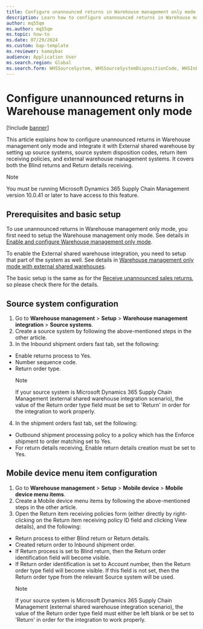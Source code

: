 ```yaml
---
title: Configure unannounced returns in Warehouse management only mode
description: Learn how to configure unannounced returns in Warehouse management only mode by setting up source systems, source system disposition codes, return item receiving policies, and external warehouse management systems.
author: mq55qm
ms.author: mq55qm
ms.topic: how-to
ms.date: 07/29/2024
ms.custom: bap-template
ms.reviewer: kamaybac
audience: Application User
ms.search.region: Global
ms.search.form: WHSSourceSystem, WHSSourceSystemDispositionCode, WHSInboundShipmentOrder, WHSParameters, WHSInboundShipmentOrderMessage, WHSReturnItemReceivingPolicy
---
```


# Configure unannounced returns in Warehouse management only mode

[!include [banner](../includes/banner.md)]

This article explains how to configure unannounced returns in Warehouse management only mode and integrate it with External shared warehouse by setting up source systems, source system disposition codes, return item receiving policies, and external warehouse management systems.
It covers both the Blind returns and Return details receiving.

> [!NOTE]
> You must be running Microsoft Dynamics 365 Supply Chain Management version 10.0.41 or later to have access to this feature.

## <a name="prerequisites-and-basic-setup"></a>Prerequisites and basic setup

To use unannounced returns in Warehouse management only mode, you first need to setup the Warehouse management only mode. See details in [Enable and configure Warehouse management only mode](wms-only-mode-setup.md).

To enable the External shared warehouse integration, you need to setup that part of the system as well. See details in [Warehouse management only mode with external shared warehouses](wms-only-mode-external-shared-warehouse).

The basic setup is the same as for the [Receive unannounced sales returns](sales-returns-unannounced.md), so please check there for the details.

## <a name="source-system-configuration"></a>Source system configuration

1. Go to **Warehouse management** \> **Setup** \> **Warehouse management integration** \> **Source systems**.
2. Create a source system by following the above-mentioned steps in the other article.
3. In the Inbound shipment orders fast tab, set the following:
  - Enable returns process to Yes.
  - Number sequence code.
  - Return order type.
    > [!NOTE]
    > If your source system is Microsoft Dynamics 365 Supply Chain Management (external shared warehouse integration scenario), the value of the Return order type field must be set to 'Return' in order for the integration to work properly.
4. In the shipment orders fast tab, set the following:
  - Outbound shipment processing policy to a policy which has the Enforce shipment to order matching set to Yes.
  - For return details receiving, Enable return details creation must be set to Yes.

## <a name="mobile-device-menu-item-configuration"></a>Mobile device menu item configuration

1. Go to **Warehouse management** \> **Setup** \> **Mobile device** \> **Mobile device menu items**.
2. Create a Mobile device menu items by following the above-mentioned steps in the other article.
3. Open the Return item receiving policies form (either directly by right-clicking on the Return item receiving policy ID field and clicking View details), and the following:
  - Return process to either Blind return or Return details.
  - Created return order to Inbound shipment order.
  - If Return process is set to Blind return, then the Return order identification field will become visible.
  - If Return order identification is set to Account number, then the Return order type field will become visible. If this field is not set, then the Return order type from the relevant Source system will be used.
    > [!NOTE]
    > If your source system is Microsoft Dynamics 365 Supply Chain Management (external shared warehouse integration scenario), the value of the Return order type field must either be left blank or be set to 'Return' in order for the integration to work properly.
